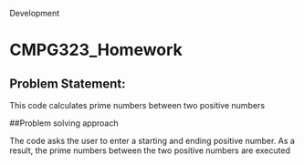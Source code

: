 Development
# CMPG323_Homework
## Problem Statement:
This code calculates prime numbers between two positive numbers

##Problem solving approach

The code asks the user to enter a starting and ending positive number. As a result, the prime numbers between the two positive numbers are executed
